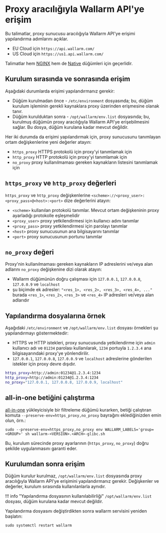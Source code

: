 # Proxy aracılığıyla Wallarm API'ye erişim

Bu talimatlar, proxy sunucusu aracılığıyla Wallarm API'ye erişimi yapılandırma adımlarını açıklar.

* EU Cloud için `https://api.wallarm.com/`
* US Cloud için `https://us1.api.wallarm.com/`

Talimatlar hem [NGINX](../../installation/nginx-native-node-internals.md#nginx-node) hem de [Native](../../installation/nginx-native-node-internals.md#native-node) düğümleri için geçerlidir.

## Kurulum sırasında ve sonrasında erişim

Aşağıdaki durumlarda erişimi yapılandırmanız gerekir:

* Düğüm kurulmadan önce - `/etc/environment` dosyasında; bu, düğüm kurulum işleminin gerekli kaynaklara proxy üzerinden erişmesine olanak tanır.
* Düğüm kurulduktan sonra - `/opt/wallarm/env.list` dosyasında; bu, kurulmuş düğümün proxy aracılığıyla Wallarm API'ye erişebilmesini sağlar. Bu dosya, düğüm kurulana kadar mevcut değildir. 

Her iki durumda da erişimi yapılandırmak için, proxy sunucusunu tanımlayan ortam değişkenlerine yeni değerler atayın:

* `https_proxy` HTTPS protokolü için proxy'yi tanımlamak için
* `http_proxy` HTTP protokolü için proxy'yi tanımlamak için
* `no_proxy` proxy kullanılmaması gereken kaynakların listesini tanımlamak için

## `https_proxy` ve `http_proxy` değerleri

`https_proxy` ve `http_proxy` değişkenlerine `<scheme>://<proxy_user>:<proxy_pass>@<host>:<port>` dize değerlerini atayın:

* `<scheme>` kullanılan protokolü tanımlar. Mevcut ortam değişkeninin proxy ayarladığı protokolle eşleşmelidir
* `<proxy_user>` proxy yetkilendirmesi için kullanıcı adını tanımlar
* `<proxy_pass>` proxy yetkilendirmesi için parolayı tanımlar
* `<host>` proxy sunucusunun ana bilgisayarını tanımlar
* `<port>` proxy sunucusunun portunu tanımlar

## `no_proxy` değeri

Proxy'nin kullanılmaması gereken kaynakların IP adreslerini ve/veya alan adlarını `no_proxy` değişkenine dizi olarak atayın:

* Wallarm düğümünün doğru çalışması için `127.0.0.1`, `127.0.0.8`, `127.0.0.9` ve `localhost`
* şu biçimde ek adresler: `"<res_1>, <res_2>, <res_3>, <res_4>, ..."` burada `<res_1>`, `<res_2>`, `<res_3>` ve `<res_4>` IP adresleri ve/veya alan adlarıdır

## Yapılandırma dosyalarına örnek

Aşağıdaki `/etc/environment` ve `/opt/wallarm/env.list` dosyası örnekleri şu yapılandırmayı göstermektedir:

* HTTPS ve HTTP istekleri, proxy sunucusunda yetkilendirme için `admin` kullanıcı adı ve `01234` parolası kullanılarak, `1234` portuyla `1.2.3.4` ana bilgisayarındaki proxy'ye yönlendirilir.
* `127.0.0.1`, `127.0.0.8`, `127.0.0.9` ve `localhost` adreslerine gönderilen istekler için proxy devre dışıdır.

```bash
https_proxy=http://admin:01234@1.2.3.4:1234
http_proxy=http://admin:01234@1.2.3.4:1234
no_proxy="127.0.0.1, 127.0.0.8, 127.0.0.9, localhost"
```

## all-in-one betiğini çalıştırma

[all-in-one](../../installation/nginx/all-in-one.md) yükleyicisiyle bir filtreleme düğümü kurarken, betiği çalıştıran komuta `--preserve-env=https_proxy,no_proxy` bayrağını eklediğinizden emin olun, örn.:

```
sudo --preserve-env=https_proxy,no_proxy env WALLARM_LABELS='group=<GROUP>' sh wallarm-<VERSION>.<ARCH>-glibc.sh
```

Bu, kurulum sürecinde proxy ayarlarının (`https_proxy`, `no_proxy`) doğru şekilde uygulanmasını garanti eder.

## Kurulumdan sonra erişim

Düğüm kurulur kurulmaz, `/opt/wallarm/env.list` dosyasında proxy aracılığıyla Wallarm API'ye erişimini yapılandırmanız gerekir. Değişkenler ve değerler, kurulum sırasında kullanılanlarla aynıdır.

!!! info "Yapılandırma dosyasının kullanılabilirliği"
    `/opt/wallarm/env.list` dosyası, düğüm kurulana kadar mevcut değildir.

Yapılandırma dosyasını değiştirdikten sonra wallarm servisini yeniden başlatın:

```
sudo systemctl restart wallarm
```